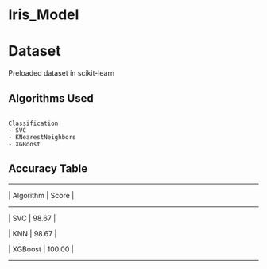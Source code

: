 # Iris_Model

# Dataset

Preloaded dataset in scikit-learn

## Algorithms Used

```

Classification
- SVC
- KNearestNeighbors
- XGBoost

```

## Accuracy Table

-----------------------------

|   Algorithm   |  Score    |

-----------------------------

|     SVC       |  98.67    |

|     KNN       |  98.67    |

|    XGBoost    |  100.00   |

-----------------------------